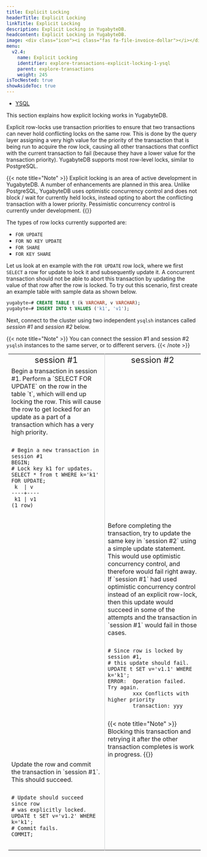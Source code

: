 ```yaml
---
title: Explicit Locking
headerTitle: Explicit Locking
linkTitle: Explicit Locking
description: Explicit Locking in YugabyteDB.
headcontent: Explicit Locking in YugabyteDB.
image: <div class="icon"><i class="fas fa-file-invoice-dollar"></i></div>
menu:
  v2.4:
    name: Explicit Locking
    identifier: explore-transactions-explicit-locking-1-ysql
    parent: explore-transactions
    weight: 245
isTocNested: true
showAsideToc: true
---
```


<ul class="nav nav-tabs-alt nav-tabs-yb">

  <li >
    <a href="/latest/explore/multi-region-deployments/synchronous-replication-ysql/" class="nav-link active">
      <i class="icon-postgres" aria-hidden="true"></i>
      YSQL
    </a>
  </li>

</ul>

This section explains how explicit locking works in YugabyteDB.

Explicit row-locks use transaction priorities to ensure that two transactions can never hold conflicting locks on the same row. This is done by the query layer assigning a very high value for the priority of the transaction that is being run to acquire the row lock, causing all other transactions that conflict with the current transaction to fail (because they have a lower value for the transaction priority). YugabyteDB supports most row-level locks, similar to PostgreSQL.

{{< note title="Note" >}}
Explicit locking is an area of active development in YugabyteDB. A number of enhancements are planned in this area. Unlike PostgreSQL, YugabyteDB uses optimistic concurrency control and does not block / wait for currently held locks, instead opting to abort the conflicting transaction with a lower priority. Pessimistic concurrency control is currently under development.
{{</note >}}

The types of row locks currently supported are: 
* `FOR UPDATE`
* `FOR NO KEY UPDATE`
* `FOR SHARE`
* `FOR KEY SHARE`

Let us look at en example with the `FOR UPDATE` row lock, where we first `SELECT` a row for update to lock it and subsequently update it. A concurrent transaction should not be able to abort this transaction by updating the value of that row after the row is locked. To try out this scenario, first create an example table with sample data as shown below.

```sql
yugabyte=# CREATE TABLE t (k VARCHAR, v VARCHAR);
yugabyte=# INSERT INTO t VALUES ('k1', 'v1');
```

Next, connect to the cluster using two independent `ysqlsh` instances called *session #1* and *session #2* below. 

{{< note title="Note" >}}
You can connect the session #1 and session #2 `ysqlsh` instances to the same server, or to different servers.
{{< /note >}}

<table style="margin:0 5px;">
  <tr>
   <td style="text-align:center;"><span style="font-size: 22px;">session #1</span></td>
   <td style="text-align:center; border-left:1px solid rgba(158,159,165,0.5);"><span style="font-size: 22px;">session #2</span></td>
  </tr>

  <tr>
    <td style="width:50%;">
    Begin a transaction in session #1. Perform a `SELECT FOR UPDATE` on the row in the table `t`, which will end up locking the row. This will cause the row to get locked for an update as a part of a transaction which has a very high priority.
    <pre><code style="padding: 0 10px;">
# Begin a new transaction in session #1
BEGIN;
# Lock key k1 for updates.
SELECT * from t WHERE k='k1' FOR UPDATE;
 k  | v
----+----
 k1 | v1
(1 row)
    </code></pre>
    </td>
    <td style="width:50%; border-left:1px solid rgba(158,159,165,0.5);">
    </td>
  </tr>

  <tr>
    <td style="width:50%;">
    </td>
    <td style="width:50%; border-left:1px solid rgba(158,159,165,0.5);">
    Before completing the transaction, try to update the same key in `session #2` using a simple update statement. This would use optimistic concurrency control, and therefore would fail right away. If `session #1` had used optimistic concurrency control instead of an explicit row-lock, then this update would succeed in some of the attempts and the transaction in `session #1` would fail in those cases.
    <pre><code style="padding: 0 10px;">
# Since row is locked by session #1,
# this update should fail.
UPDATE t SET v='v1.1' WHERE k='k1';
ERROR:  Operation failed. Try again. 
        xxx Conflicts with higher priority 
        transaction: yyy
    </code></pre>
{{< note title="Note" >}}
Blocking this transaction and retrying it after the other transaction completes is work in progress.
{{</note >}}
    </td>
  </tr>

  <tr>
    <td style="width:50%;">
    Update the row and commit the transaction in `session #1`. This should succeed.
    <pre><code style="padding: 0 10px;">
# Update should succeed since row
# was explicitly locked.
UPDATE t SET v='v1.2' WHERE k='k1';
# Commit fails.
COMMIT;
    </code></pre>
    </td>
    <td style="width:50%; border-left:1px solid rgba(158,159,165,0.5);">
    </td>
  </tr>

</table>








